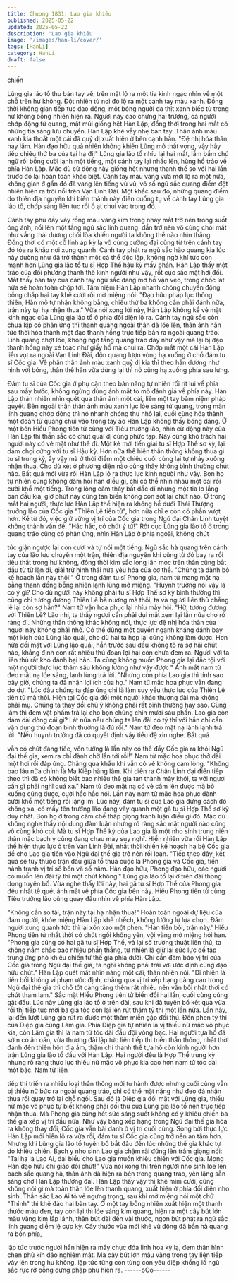 ```yaml
---
title: Chương 1831: Lao gia khiêu
published: 2025-05-22
updated: 2025-05-22
description: 'Lao gia khiêu'
image: '/images/han-li/cover/'
tags: [HanLi]
category: HanLi
draft: false
---
```


chiến

Lũng gia lão tổ thu bàn tay về, trên mặt lộ ra một tia kinh ngạc
nhìn về một chỗ trên hư không. Đột nhiên từ nơi đó lộ ra một
cánh tay màu xanh.
Đồng thời không gian tiếp tục dao động, một bóng người da thịt
xanh biếc từ trong hư không bỗng nhiên hiện ra.
Người này cao chừng hai trượng, cả người chớp động tử quang,
mặt mũi giống hệt Hàn Lập, đồng thời trong hai mắt có những tia
sáng lưu chuyển.
Hàn Lập khẽ vẫy nhẹ bàn tay. Thân ảnh màu xanh kia thoắt một
cái đã quỷ dị xuất hiện ở bên cạnh hắn.
"Đệ nhị hóa thân, hay lắm. Hàn đạo hữu quả nhiên không khiến
Lũng mỗ thất vọng, vậy hãy tiếp chiêu thứ ba của tại hạ đi!"
Lũng gia lão tổ nhíu lại hai mắt, lẩm bẩm chú ngữ rồi bỗng cười
lạnh một tiếng, một cánh tay lại nhấc lên, hùng hổ trảo về phía
Hàn Lập.
Mặc dù cử động này giống hệt nhưng thanh thế so với hai lần
trước đó lại hoàn toàn khác biệt.
Cánh tay màu vàng vừa mới lộ ra một nửa, không gian ở gần đó
đã vang lên tiếng vù vù, vô số ngũ sắc quang điểm đột nhiên hiện
ra trôi nổi trên Vạn Linh Đài.
Một khắc sau đó, những quang điểm do thiên địa nguyên khí biến
thành này điên cuồng tụ về cánh tay Lũng gia lão tổ, chớp sáng
liên tục rồi ồ ạt chui vào trong đó.

Cánh tay phủ đầy vảy rồng màu vàng kim trong nháy mắt trở nên
trong suốt óng ánh, nổi lên một tầng ngũ sắc linh quang. dần trở
nên vô cùng chói mắt như vầng thái dương chói lòa khiến người
ta không thể nào nhìn thẳng.
Đồng thời có một cỗ linh áp kỳ lạ vô cùng cường đại cũng từ trên
cánh tay đó tỏa ra khắp nơi xung quanh.
Cánh tay phát ra ngũ sắc hào quang kia lúc này dường như đã
trở thành một cá thể độc lập, không ngờ khí tức còn mạnh hơn
Lũng gia lão tổ tu sĩ Hợp Thể hậu kỳ mấy phần.
Hàn Lập thấy một trảo của đối phương thanh thế kinh người như
vậy, rốt cục sắc mặt hơi đổi.
Mắt thấy bàn tay của cánh tay ngũ sắc đang mơ hồ vặn vẹo,
trong chốc lát nữa sẽ hoàn toàn chộp tới. Tâm niệm Hàn Lập
nhanh chóng chuyển động, bỗng chắp hai tay khẽ cười rồi mở
miệng nói:
"Đạo hữu pháp lực thông thiên, Hàn mỗ tự nhận không bằng,
chiêu thứ ba không cần phải đánh nữa, trận này tại hạ nhận thua."
Vừa nói xong lời này, Hàn Lập không kể vẻ mặt kinh ngạc của
Lũng gia lão tổ ở phía đối diện lộ ra. Cánh tay ngũ sắc còn chưa
kịp có phản ứng thì thanh quang ngoài thân đã lóe lên, thân ảnh
hắn tức thời hóa thành một đạo thanh hồng trực tiếp bắn ra ngoài
quang tráo.
Linh quang chợt lóe, không ngờ tầng quang tráo dày như vậy mà
lại bị đạo thanh hồng này xé toạc như giấy hồ mà chui ra.
Chớp mắt một cái Hàn Lập liền vọt ra ngoài Vạn Linh Đài, độn
quang lượn vòng hạ xuống ở chỗ đám tu sĩ Cốc gia.
Về phần thân ảnh màu xanh quỷ dị kia thì theo hắn dường như
hình với bóng, thân thể hắn vừa dừng lại thì nó cũng hạ xuống
phía sau lưng.

Đám tu sĩ của Cốc gia ở phụ cận theo bản năng tự nhiên rối rít lui
về phía sau mấy bước, không ngừng dùng ánh mắt tò mò đánh
giá về phía này.
Hàn Lập thản nhiên nhìn quét qua thân ảnh một cái, liền một tay
bấm niệm pháp quyết.
Bên ngoài thân thân ảnh màu xanh lục lóe sáng tử quang, trong
màn linh quang chớp động thì nó nhanh chóng thu nhỏ lại, cuối
cùng hóa thành một đoàn tử quang chui vào trong tay áo Hàn Lập
không thấy bóng dáng.
Ở một bên Hiểu Phong tiên tử cùng với Tiêu trưởng lão, nhìn cử
động này của Hàn Lập thì thần sắc có chút quái dị cùng phức tạp.
Này cũng khó trách hai người này có vẻ mặt như thế đi. Một kẻ
mới tiến giai tu sĩ Hợp Thể sơ kỳ, lại dám chọi cứng với tu sĩ Hậu
kỳ. Hơn nữa thể hiện thần thông không thua gì tu sĩ trung kỳ, ấy
vậy mà ở thời điểm một chiêu cuối cùng lại tự nhảy xuống nhận
thua.
Cho dù xét ở phương diện nào cũng thấy không bình thường chút
nào.
Bất quá mới vừa rồi Hàn Lập lộ ra thực lực kinh người như vậy.
Bọn họ tự nhiên cũng không dám hỏi han điều gì, chỉ có thể nhìn
nhau một cái rồi cười khổ một tiếng.
Trong lòng cảm thấy bất đắc dĩ nhưng một tia lo lắng ban đầu kia,
giờ phút này cũng tan biến không còn sót lại chút nào.
Ở trong mắt hai người, thực lực Hàn Lập thể hiện ra không hề
dưới Thái Thượng trưởng lão của Cốc gia "Thiên Lê tiên tử", hơn
nữa chỉ e còn có phần vượt hơn.
Kể từ đó, việc giữ vững vị trí của Cốc gia trong Ngũ đại Chân Linh
tuyệt không thành vấn đề.
"Hắc hắc, có chút ý tứ!" Rốt cục Lũng gia lão tổ ở trong quang
tráo cũng có phản ứng, nhìn Hàn Lập ở phía ngoài, không chút

tức giận ngược lại còn cười và tự nói một tiếng.
Ngũ sắc hà quang trên cánh tay của lão lưu chuyển một trận,
thiên địa nguyên khí cũng từ đó bay ra rồi tiêu thất trong hư
không, đồng thời kim sắc long lân mọc trên thân cũng bắt đầu từ
từ lặn đi, giải trừ hình thái nửa yêu hóa của cơ thể.
"Chúng ta đành bỏ kế hoạch lần này thôi!" Ở trong đám tu sĩ
Phong gia, nam tử mang mặt nạ bằng thanh đồng bỗng nhiên
lạnh lùng mở miệng.
"Huynh trưởng nói vậy là có ý gì? Cho dù người này không phải tu
sĩ Hợp Thể sơ kỳ bình thường thì cũng chỉ tương đương Thiên Lê
bà nương mà thôi, ta và ngươi liên thủ chẳng lẽ lại còn sợ hắn?"
Nam tử vận hoa phục lại nhíu mày hỏi.
"Hừ, tương đương với Thiên Lê? Lão nhị, ta thấy ngươi cần phải
dụi mắt xem lại lần nữa cho rõ ràng đi. Những thần thông khác
không nói, thực lực đệ nhị hóa thân của người này không phải
nhỏ. Có thể dùng một quyền ngạnh kháng đánh bay một kích của
Lũng lão quái, cho dù hai ta hợp lại cũng không làm được. Hơn
nữa đối mặt với Lũng lão quái, hắn trước sau đều không tỏ ra sợ
hãi chút nào, khẳng định còn rất nhiều thủ đoạn lợi hại còn chưa
đem ra. Ngươi với ta liên thủ rất khó đánh bại hắn. Ta cũng không
muốn Phong gia lại đắc tội với một người thực lực thâm sâu
không lường như vậy được." Ánh mắt nam tử đeo mặt nạ lóe
sáng, lạnh lùng trả lời.
"Nhưng còn phía Lao gia thì tính sao bây giờ, chúng ta đã nhận
lợi ích của họ." Nam tử mặc hoa phục vẫn đang do dự.
"Lúc đầu chúng ta đáp ứng chỉ là làm suy yếu thực lực của Thiên
Lê tiên tử mà thôi. Hiện tại Cốc gia đổi một người khác thượng đài
mà không phải mụ. Chúng ta thay đổi chủ ý không phải rất bình
thường hay sao. Cùng lắm thì đem vật phẩm trả lại cho bọn chúng
chín mươi sáu phần. Lao gia còn dám dài dòng cái gì? Lát nữa
nếu chúng ta lên đài có tỷ thí với hắn chỉ cần vận dụng thủ đoạn
bình thường là đủ rồi." Nam tử đeo mặt nạ lành lạnh trả lời.
"Nếu huynh trưởng đã có quyết định vậy tiểu đệ xin nghe. Bất quá

vẫn có chút đáng tiếc, vốn tưởng là lần này có thể đẩy Cốc gia ra
khỏi Ngũ đại thế gia, xem ra chỉ đành chờ lần tới rồi!" Nam tử mặc
hoa phục thở dài một hơi rồi đáp ứng. Chẳng qua khẩu khí vẫn có
vẻ không cam lòng.
"Không bao lâu nữa chính là Ma Kiếp hàng lâm. Khi diễn ra Chân
Linh đại điển tiếp theo thì đã có không biết bao nhiêu thế gia tan
thành mây khói, ta với ngươi cần gì phải nghĩ quá xa." Nam tử
đeo mặt nạ có vẻ cầm lên được mà bỏ xuống cũng được, cười
hắc hắc nói.
Lần này nam tử mặc hoa phục đành cười khổ một tiếng rồi lặng
im.
Lúc này, đám tu sĩ của Lao gia đứng cách đó không xa, có mấy
tên trưởng lão đang vây quanh một gã tu sĩ Hợp Thể sơ kỳ duy
nhất. Bọn họ ở trong cấm chế thấp giọng tranh luận điều gì đó.
Mặc dù không nghe thấy nội dung đàm luận nhưng rõ ràng sắc
mặt người nào cũng vô cùng khó coi.
Mà tu sĩ Hợp Thể kỳ của Lao gia là một nho sinh trung niên thân
mặc bạch y cũng đang chau mày suy nghĩ.
Hiển nhiên vừa rồi Hàn Lập thể hiện thực lực ở trên Vạn Linh Đài,
nhất thời khiến kế hoạch hạ bệ Cốc gia để cho Lao gia tiến vào
Ngũ đại thế gia trở nên rối loạn.
"Tiếp theo đây, kết quả sẽ tùy thuộc trận đấu giữa tổ thua cuộc là
Phong gia và Cốc gia, tiến hành tranh vị trí số bốn và số năm.
Hàn đạo hữu, Phong đạo hữu, các ngươi có muốn lên đài tỷ thí
một chút không." Lũng gia lão tổ lại ở trên đài thong dong tuyên
bố.
Vừa nghe thấy lời này, hai gã tu sĩ Hợp Thể của Phong gia đều
nhất tề quét ánh mắt về phía Cốc gia bên này.
Hiểu Phong tiên tử cùng Tiêu trưởng lão cũng quay đầu nhìn về
phía Hàn Lập.

"Không cần so tài, trận này tại hạ nhận thua!" Hoàn toàn ngoài dự
liệu của đám người, khóe miệng Hàn Lập khẽ nhếch, không
lưỡng lự lựa chọn.
Đám người xung quanh tức thì lại xôn xao một phen.
"Hàn tiền bối, trận này.' Hiểu Phong tiên tử nhất thời có chút ngồi
không yên, vội vàng mở miệng hỏi han.
"Phong gia cũng có hai gã tu sĩ Hợp Thể, vả lại sở trường thuật
liên thủ, ta không nắm chắc bao nhiêu phần thắng, tự nhiên là giữ
lại sức lực để tập trung ứng phó khiêu chiến từ thế gia phía dưới.
Chỉ cần đảm bảo vị trí của Cốc gia trong Ngũ đại thế gia, ta nghĩ
không phải trái với ước định cùng đạo hữu chút." Hàn Lập quét
mắt nhìn nàng một cái, thản nhiên nói.
"Dĩ nhiên là tiền bối không vi phạm ước định, chẳng qua vị trí xếp
hạng càng cao trong Ngũ đại thế gia thì chỗ tốt càng tăng thêm
rất nhiều nên vãn bối nhất thời có chút tham lam." Sắc mặt Hiểu
Phong tiên tử biến đổi hai lần, cuối cùng cũng gật đầu.
Lúc này Lũng gia lão tổ ở trên đài, sau khi đã tuyên bố kết quả
vừa rồi thì tiếp tục mời ba gia tộc còn lại lên rút thăm tỷ thí một lần
nữa.
Lần này, lại đến lượt Lũng gia rút ra được một thăm miễn gặp đối
thủ.
Đến phen tỷ thí của Diệp gia cùng Lâm gia.
Phía Diệp gia tự nhiên là vị thiếu nữ mặc võ phục kia, còn Lâm
gia thì là nam tử tóc dài đầu đội vòng bạc.
Hai người tựa hồ đã sớm có ân oán, vừa thượng đài lập tức liên
tiếp thi triển thần thông, nhất thời đánh đến thiên hôn địa ám,
thậm chí thanh thế tựa hồ còn kinh người hơn trận Lũng gia lão tổ
đấu với Hàn Lập.
Hai người đều là Hợp Thể trung kỳ nhưng rõ ràng thực lực thiếu
nữ mặc võ phục kia cao hơn nam tử tóc dài một bậc. Nam tử liên

tiếp thi triển ra nhiều loại thần thông mới tu hành được nhưng cuối
cùng vẫn bị thiếu nữ bức ra ngoài quang tráo, chỉ có thể mặt nặng
như đeo đá nhận thua rồi quay trở lại chỗ ngồi.
Sau đó là Diệp gia đối mặt với Lũng gia, thiếu nữ mặc võ phục tự
biết không phải đối thủ của Lũng gia lão tổ nên trực tiếp nhận
thua.
Mà Phong gia cũng hết sức sáng suốt không có ý khiêu chiến ba
thế gia xếp vị trí đầu nữa.
Như vậy bảng xếp hạng trong Ngũ đại thế gia hóa ra không thay
đổi, Cốc gia vẫn bài danh ở vị trí cuối cùng.
Song bởi thực lực Hàn Lập mới hiển lộ ra vừa rồi, đám tu sĩ Cốc
gia cũng trở nên an tâm hơn.
Nhưng khi Lũng gia lão tổ tuyên bố bắt đầu đến lúc những thế gia
khác tự do khiêu chiến. Bạch y nho sinh Lao gia chậm rãi đứng
lên trầm giọng nói:
"Tại hạ là Lao Ai, đại biểu cho Lao gia muốn khiêu chiến với Cốc
gia. Mong Hàn đạo hữu chỉ giáo đôi chút!"
Vừa nói xong thì trên người nho sinh lóe lên bạch sắc quang hà,
thân ảnh đã hiện ra bên trong quang tráo, yên lặng sẵn sàng chờ
Hàn Lập thượng đài.
Hàn Lập thấy vậy thì khẽ mỉm cười, cũng không nói gì mà toàn
thân lóe lên thanh quang, xuất hiện ở phía đối diện nho sinh.
Thần sắc Lao Ai tỏ vẻ ngưng trọng, sau khi mở miệng nói một chữ
"Thỉnh" thì khẽ đảo hai bàn tay.
Ở một tay bỗng nhiên xuất hiện một thanh thước màu đen, tay
còn lại thì lóe sáng kim quang, hiện ra một cây bút lớn màu vàng
kim lấp lánh, thân bút dài đến vài thước, ngọn bút phát ra ngũ sắc
linh quang diễm lệ cực kỳ.
Cây thước vừa mới khẽ vũ động đã bắn hà quang ra bốn phía,

lập tức trước người hắn hiện ra mấy chục đóa linh hoa kỳ lạ, đem
thân hình chen phủ kín đáo nghiêm mật.
Mà cây bút lớn màu vàng trong tay liên tiếp vảy lên trong hư
không, lập tức từng con từng con yêu điệp khổng lồ ngũ sắc rực
rỡ bỗng dưng phập phù hiện ra.
------oOo------

